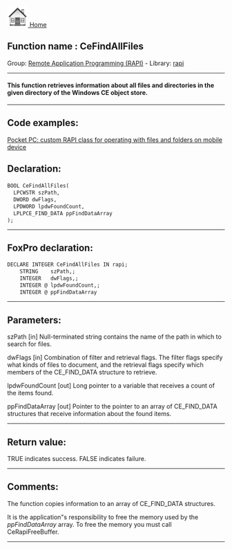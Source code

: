 [<img src="../../images/home.png"> Home ](https://github.com/VFPX/Win32API)  

## Function name : CeFindAllFiles
Group: [Remote Application Programming (RAPI)](../../functions_group.md#Remote_Application_Programming_(RAPI))  -  Library: [rapi](../../libraries.md#rapi)  
***  


#### This function retrieves information about all files and directories in the given directory of the Windows CE object store. 
***  


## Code examples:
[Pocket PC: custom RAPI class for operating with files and folders on mobile device](../../samples/sample_448.md)  

## Declaration:
```foxpro  
BOOL CeFindAllFiles(
  LPCWSTR szPath,
  DWORD dwFlags,
  LPDWORD lpdwFoundCount,
  LPLPCE_FIND_DATA ppFindDataArray
);  
```  
***  


## FoxPro declaration:
```foxpro  
DECLARE INTEGER CeFindAllFiles IN rapi;
	STRING    szPath,;
	INTEGER   dwFlags,;
	INTEGER @ lpdwFoundCount,;
	INTEGER @ ppFindDataArray  
```  
***  


## Parameters:
szPath 
[in] Null-terminated string contains the name of the path in which to search for files.

dwFlags 
[in] Combination of filter and retrieval flags. The filter flags specify what kinds of files to document, and the retrieval flags specify which members of the CE_FIND_DATA structure to retrieve. 

lpdwFoundCount 
[out] Long pointer to a variable that receives a count of the items found. 

ppFindDataArray 
[out] Pointer to the pointer to an array of CE_FIND_DATA structures that receive information about the found items.  
***  


## Return value:
TRUE indicates success. FALSE indicates failure.  
***  


## Comments:
The function copies information to an array of CE_FIND_DATA structures.   
  
It is the application"s responsibility to free the memory used by the <Em>ppFindDataArray</Em> array. To free the memory you must call CeRapiFreeBuffer.   
  
***  

